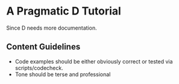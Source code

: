 # A Pragmatic D Tutorial

Since D needs more documentation.

## Content Guidelines

* Code examples should be either obviously correct or tested via scripts/codecheck.
* Tone should be terse and professional
